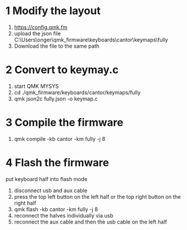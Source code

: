 # 1 Modify the layout

1. https://config.qmk.fm
1. upload the json file C:\Users\onger\qmk_firmware\keyboards\cantor\keymaps\fully
1. Download the file to the same path

# 2 Convert to keymay.c

1. start QMK MYSYS
1. cd ./qmk_firmware/keyboards/cantor/keymaps/fully
1. qmk json2c fully.json -o keymap.c

# 3 Compile the firmware

1. qmk compile -kb cantor -km fully -j 8

# 4 Flash the firmware

put keyboard half into flash mode
1. disconnect usb and aux cable
2. press the top left button on the left half or the top right button on the right half
3. qmk flash -kb cantor -km fully -j 8
4. reconnect the halves individually via usb
5. reconnect the aux cable and then the usb cable on the left half